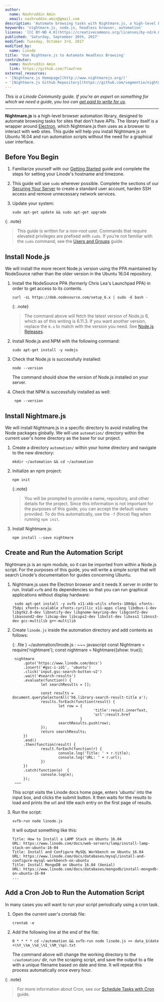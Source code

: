 ```yaml
---
author:
  name: Nashruddin Amin
  email: nashruddin.amin@gmail.com
description: 'Automate browsing tasks with Nightmare.js, a high-level browser automation library.'
keywords: 'nightmare.js, node.js, headless browser, automation'
license: '[CC BY-ND 4.0](https://creativecommons.org/licenses/by-nd/4.0)'
published: 'Saturday, September 30th, 2017'
modified: Tuesday, October 3rd, 2017
modified_by:
  name: Linode
title: 'Use Nightmare.js to Automate Headless Browsing'
contributor:
  name: Nashruddin Amin
  link: https://github.com/flowfree
external_resources:
- '[Nightmare.js Homepage](http://www.nightmarejs.org/)'
- '[Nightmare.js Github Repository](https://github.com/segmentio/nightmare)'
---
```


*This is a Linode Community guide. If you're an expert on something for which we need a guide, you too can [get paid to write for us](/docs/contribute).*

----


**Nightmare.js** is a high-level browser automation library, designed to automate browsing tasks for sites that don't have APIs. The library itself is a wrapper around [Electron](https://electron.atom.io/), which Nightmare.js then uses as a browser to interact with web sites. This guide will help you install Nightmare.js on Ubuntu 16.04 and run automation scripts without the need for a graphical user interface.


## Before You Begin

1.  Familiarize yourself with our [Getting Started](/docs/getting-started) guide and complete the steps for setting your Linode's hostname and timezone.

2.  This guide will use `sudo` wherever possible. Complete the sections of our [Securing Your Server](/docs/security/securing-your-server) to create a standard user account, harden SSH access and remove unnecessary network services.

3.  Update your system:

        sudo apt-get update && sudo apt-get upgrade

{: .note}
>
> This guide is written for a non-root user. Commands that require elevated privileges are prefixed with `sudo`. If you’re not familiar with the `sudo` command, see the [Users and Groups](/docs/tools-reference/linux-users-and-groups) guide.


## Install Node.js

We will install the more recent Node.js version using the PPA maintained by NodeSource rather than the older version in the Ubuntu 16.04 repository.

1.  Install the NodeSource PPA (formerly Chris Lea's Launchpad PPA) in order to get access to its contents.

        curl -sL https://deb.nodesource.com/setup_6.x | sudo -E bash -

    {: .note}
    >
    > The command above will fetch the latest version of Node.js 6, which as of this writing is 6.11.3. If you want another version, replace the `6.x` to match with the version you need. See [Node.js Releases](https://nodejs.org/en/download/releases/).

2.  Install Node.js and NPM with the following command:

        sudo apt-get install -y nodejs

3.  Check that Node.js is successfully installed:

        node --version

    The command should show the version of Node.js installed on your server.

4. Check that NPM is successfully installed as well:

        npm --version


## Install Nightmare.js

We will install Nightmare.js in a specific directory to avoid installing the Node packages globally. We will use `automation/` directory within the current user's home directory as the base for our project.

1.  Create a directory `automation/` within your home directory and navigate to the new directory:

        mkdir ~/automation && cd ~/automation

2.  Initialize an npm project:

        npm init

    {:.note}
    > You will be prompted to provide a name, repository, and other details for the project. Since this information is not important for the purposes of this guide, you can accept the default values provided. To do this automatically, use the `-f` (force) flag when running `npm init`.

3.  Install Nightmare.js:

        npm install --save nightmare

## Create and Run the Automation Script

Nightmare.js is an npm module, so it can be imported from within a Node.js script. For the purposes of this guide, you will write a simple script that will search Linode's documentation for guides concerning Ubuntu.

1. Nightmare.js uses the Electron browser and it needs X server in order to run. Install `xvfb` and its dependencies so that you can run graphical applications without display hardware:

        sudo apt-get install -y xvfb x11-xkb-utils xfonts-100dpi xfonts-75dpi xfonts-scalable xfonts-cyrillic x11-apps clang libdbus-1-dev libgtk2.0-dev libnotify-dev libgnome-keyring-dev libgconf2-dev libasound2-dev libcap-dev libcups2-dev libxtst-dev libxss1 libnss3-dev gcc-multilib g++-multilib

2. Create `linode.js` inside the automation directory and add contents as follows:

    {: .file }
    ~/automation/linode.js
    :   ~~~ javascript
        const Nightmare = require('nightmare');
        const nightmare = Nightmare({show: true});


        nightmare
            .goto('https://www.linode.com/docs')
            .insert('#gsc-i-id1', 'ubuntu')
            .click('input.gsc-search-button-v2')
            .wait('#search-results')
            .evaluate(function() {
                    let searchResults = [];

                    const results =  document.querySelectorAll('h6.library-search-result-title a');
                    results.forEach(function(result) {
                            let row = {
                                            'title':result.innerText,
                                            'url':result.href
                                      }
                            searchResults.push(row);
                    });
                    return searchResults;
            })
            .end()
            .then(function(result) {
                    result.forEach(function(r) {
                            console.log('Title: ' + r.title);
                            console.log('URL: ' + r.url);
                    })
            })
            .catch(function(e)  {
                    console.log(e);
            });
        ~~~

    This script visits the Linode docs home page, enters 'ubuntu' into the input box, and clicks the submit button. It then waits for the results to load and prints the url and title each entry on the first page of results.

3.  Run the script:

        xvfb-run node linode.js

    It will output something like this:

        Title: How to Install a LAMP Stack on Ubuntu 16.04
        URL: https://www.linode.com/docs/web-servers/lamp/install-lamp-stack-on-ubuntu-16-04
        Title: Install and Configure MySQL Workbench on Ubuntu 16.04
        URL: https://www.linode.com/docs/databases/mysql/install-and-configure-mysql-workbench-on-ubuntu
        Title: Install MongoDB on Ubuntu 16.04 (Xenial)
        URL: https://www.linode.com/docs/databases/mongodb/install-mongodb-on-ubuntu-16-04
        ...

## Add a Cron Job to Run the Automation Script

In many cases you will want to run your script periodically using a cron task.

1.  Open the current user's crontab file:

        crontab -e

2.  Add the following line at the end of the file:

        0 * * * * cd ~/automation && xvfb-run node linode.js >> data_$(date +\%Y_\%m_\%d_\%I_\%M_\%p).txt

    The command above will change the working directory to the `~/automation/` dir, run the scraping script, and save the output to a file with a unique filename based on date and time. It will repeat this process automatically once every hour.

{: .note}
>
> For more information about Cron, see our [Schedule Tasks with Cron](/docs/tools-reference/tools/schedule-tasks-with-cron) guide.
